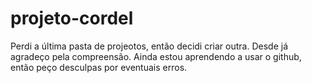 # projeto-cordel
 Perdi a última pasta de projeotos, então decidi criar outra. Desde já agradeço pela compreensão.  Ainda estou aprendendo a usar o github, então peço desculpas por eventuais erros.
